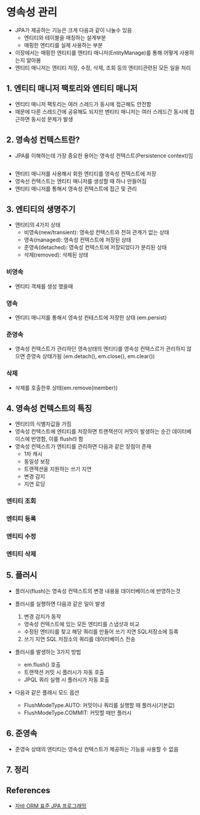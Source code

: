 # 영속성 관리

* JPA가 제공하는 기능은 크게 다음과 같이 나눌수 있음
  * 엔티티와 테이블을 매칭하는 설계부분
  * 매핑한 엔티티를 실제 사용하는 부분
* 이장에서는 매핑한 엔티티를 엔티티 매니저(EntityManage)를 통해 어떻게 사용하는지 알아봄
* 엔티티 매니저는 엔티티 저장, 수정, 삭제, 조회 등의 엔티티관련된 모든 일을 처리

## 1. 엔티티 매니저 팩토리와 엔티티 매니저

* 엔티티 매니저 팩토리는 여러 스레드가 동시에 접근해도 안전함
* 때문에 다른 스레드간에 공유해도 되지만 멘티티 매니저는 여러 스레드간 동시에 접근하면 동시성 문제가 발생

## 2. 영속성 컨텍스트란?

* JPA를 이해하는데 가장 중요한 용어는 영속성 컨텍스트(Persistence context)임

```

```

* 엔티티 매니저를 사용해서 회원 엔티티를 영속성 컨텍스트에 저장
* 영속선 컨텍스트는 엔티티 매니저를 생성할 때 하나 만들어짐
* 엔티티 매니저를 통해서 영속성 컨텍스트에 접근 및 관리

## 3. 엔티티의 생명주기

* 엔티티의 4가지 상태
  * 비영속(new/transient): 영속성 컨텍스트와 전혀 관계가 없는 상태
  * 영속(managed): 영속성 컨텍스트에 저장된 상태
  * 준영속(detached): 영속성 컨텍스트에 저장되었다가 분리된 상태
  * 삭제(removed): 삭제된 상태

### 비영속

* 엔티티 객체를 생성 했을때

### 영속

* 엔티티 매니저를 통해서 영속성 컨테스트에 저장한 상태 (em.persist)

### 준영속

* 영속성 컨텍스트가 관리하던 영속상태의 엔티티를 영속성 컨텍스르가 관리하지 않으면 준영속 상태가됨 (em.detach(), em.close(), em.clear())

### 삭제

* 삭제를 호출한후 상태(em.remove(member))

## 4. 영속성 컨텍스트의 특징

* 엔티티의 식별자값을 가짐
* 영속성 컨텍스트에 엔티티를 저장하면 트랜잭션이 커밋이 발생하는 순간 데이터베이스에 반영함, 이를 flush라 함
* 영속성 컨텍스트가 엔티티를 관리하면 다음과 같은 장점이 존재
  * 1차 캐시
  * 동일성 보장
  * 트랜잭션을 지원하는 쓰기 지연
  * 변경 감지
  * 지연 로딩

### 엔티티 조회

### 엔티티 등록

### 엔티티 수정

### 엔티티 삭제

## 5. 플러시

* 플러시(flush)는 영속성 컨텍스트의 변경 내용을 데이터베이스에 반영하는것
* 플러시를 실행하면 다음과 같은 일이 발생
  1. 변경 감지가 동작
    * 영속성 컨텍스트에 있는 모든 엔티티를 스냅샷과 비교
    * 수정된 엔티티를 찾고 해당 쿼리를 만들어 쓰기 지연 SQL저장소에 등록
  2. 쓰기 지연 SQL 저장소의 쿼리를 데이터베이스 전송
* 플러시를 발생하는 3가지 방법
  * em.flush() 호출
  * 트랜잭션 커밋 시 플러시가 자동 호출
  * JPQL 쿼리 실행 시 플러시가 자동 호출

* 다음과 같은 플래시 모드 옵션
  * FlushModeType.AUTO: 커밋이나 쿼리를 실행할 때 플러시(기본값)
  * FlushModeType.COMMIT: 커밋할 때만 플러시

## 6. 준영속

* 준영속 상태의 엔티티는 영속성 컨텍스트가 제공하는 기능을 사용할 수 없음

## 7. 정리


## References

* [자바 ORM 표준 JPA 프로그래밍](http://www.kyobobook.co.kr/product/detailViewKor.laf?ejkGb=KOR&mallGb=KOR&barcode=9788960777330&orderClick=LAG&Kc=)